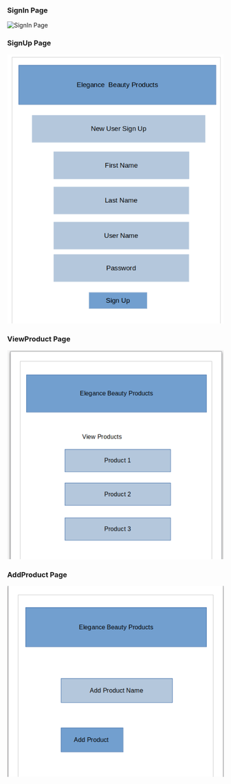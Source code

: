 ### SignIn Page

![SignIn Page](DesignDocuments/wireframes/Signin.png)

### SignUp Page

![SignIn Page](DesignDocuments/wireframes/SignUp.png)


### ViewProduct Page

![ViewProducts Page](DesignDocuments/wireframes/ViewProducts.png)


### AddProduct Page

![AddProduct Page](DesignDocuments/wireframes/AddProduct.png)


